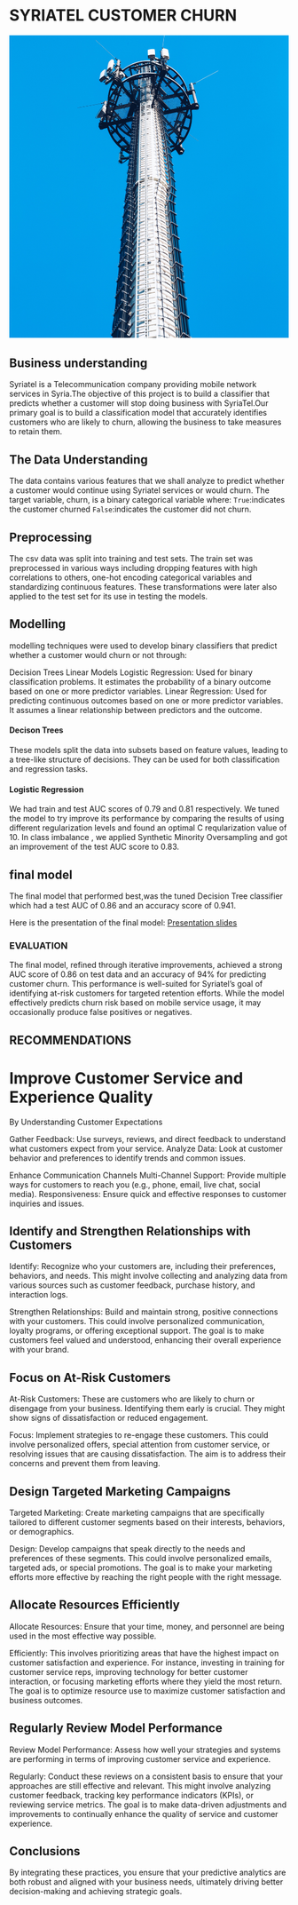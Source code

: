 # SYRIATEL CUSTOMER CHURN

![Image of cell tower](Cell-Tower.jpg)


## Business understanding



 Syriatel is a Telecommunication company providing mobile network services in Syria.The objective of this project is to build a classifier that predicts whether a customer will  stop doing business with SyriaTel.Our primary goal is to  build a classification model that accurately identifies customers who are likely to churn, allowing the business to take measures to retain them.





## The Data Understanding

The data contains various features that we shall analyze to predict whether a customer would continue using Syriatel services or would churn. 
The target variable, churn, is a binary categorical variable where:
`True`:indicates the customer churned 
`False`:indicates the customer did not churn.

## Preprocessing
The csv data was split into training and test sets. The train set was preprocessed in various ways including dropping features with high correlations to others, one-hot encoding categorical variables and standardizing continuous features. These transformations were later also applied to the test set for its use in testing the models.

## Modelling
modelling techniques were used to develop binary classifiers that predict whether a customer would churn or not through:

Decision Trees
Linear Models
Logistic Regression: Used for binary classification problems. It estimates the probability of a binary outcome based on one or more predictor variables.
Linear Regression: Used for predicting continuous outcomes based on one or more predictor variables. It assumes a linear relationship between predictors and the outcome.


#### Decison Trees
These models split the data into subsets based on feature values, leading to a tree-like structure of decisions. They can be used for both classification and regression tasks.



#### Logistic Regression
We had train and test AUC scores of 0.79 and 0.81 respectively. 
We tuned the model to try improve its performance by comparing  the results of using different regularization levels and found an optimal C reqularization value of 10.
 In class imbalance , we applied Synthetic Minority Oversampling and  got an improvement of the test AUC score to 0.83.
 
## final model
The final model that performed best,was the tuned Decision Tree classifier which had a test AUC of 0.86 and an accuracy score of 0.941.

Here is the presentation of the final model: [Presentation slides](https://www.canva.com/design/DAGPOmwWMjk/jkxWr9zsSb-HaRG9aS1P5w/edit?utm_content=DAGPOmwWMjk&utm_campaign=designshare&utm_medium=link2&utm_source=sharebutton)



### EVALUATION

The final model, refined through iterative improvements, achieved a strong AUC score of 0.86 on test data and an accuracy of 94% for predicting customer churn. This performance is well-suited for Syriatel’s goal of identifying at-risk customers for targeted retention efforts. While the model effectively predicts churn risk based on mobile service usage, it may occasionally produce false positives or negatives.



## RECOMMENDATIONS

# Improve Customer Service and Experience Quality

By Understanding Customer Expectations

Gather Feedback: Use surveys, reviews, and direct feedback to understand what customers expect from your service.
Analyze Data: Look at customer behavior and preferences to identify trends and common issues.

 Enhance Communication Channels
Multi-Channel Support: Provide multiple ways for customers to reach you (e.g., phone, email, live chat, social media).
Responsiveness: Ensure quick and effective responses to customer inquiries and issues.

## Identify and Strengthen Relationships with  Customers

Identify: Recognize who your customers are, including their preferences, behaviors, and needs. This might involve collecting and analyzing data from various sources such as customer feedback, purchase history, and interaction logs.

Strengthen Relationships: Build and maintain strong, positive connections with your customers. This could involve personalized communication, loyalty programs, or offering exceptional support. The goal is to make customers feel valued and understood, enhancing their overall experience with your brand.

## Focus on At-Risk Customers

At-Risk Customers: These are customers who are likely to churn or disengage from your business. Identifying them early is crucial. They might show signs of dissatisfaction or reduced engagement.

Focus: Implement strategies to re-engage these customers. This could involve personalized offers, special attention from customer service, or resolving issues that are causing dissatisfaction. The aim is to address their concerns and prevent them from leaving.


## Design Targeted Marketing Campaigns

Targeted Marketing: Create marketing campaigns that are specifically tailored to different customer segments based on their interests, behaviors, or demographics.

Design: Develop campaigns that speak directly to the needs and preferences of these segments. This could involve personalized emails, targeted ads, or special promotions. The goal is to make your marketing efforts more effective by reaching the right people with the right message.

## Allocate Resources Efficiently

Allocate Resources: Ensure that your time, money, and personnel are being used in the most effective way possible.

Efficiently: This involves prioritizing areas that have the highest impact on customer satisfaction and experience. For instance, investing in training for customer service reps, improving technology for better customer interaction, or focusing marketing efforts where they yield the most return. The goal is to optimize resource use to maximize customer satisfaction and business outcomes.

## Regularly Review Model Performance

Review Model Performance: Assess how well your strategies and systems are performing in terms of improving customer service and experience.

Regularly: Conduct these reviews on a consistent basis to ensure that your approaches are still effective and relevant. This might involve analyzing customer feedback, tracking key performance indicators (KPIs), or reviewing service metrics. The goal is to make data-driven adjustments and improvements to continually enhance the quality of service and customer experience.

## Conclusions

By integrating these practices, you ensure that your predictive analytics are both robust and aligned with your business needs, ultimately driving better decision-making and achieving strategic goals.
